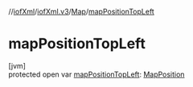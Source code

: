 //[iofXml](../../../index.md)/[iofXml.v3](../index.md)/[Map](index.md)/[mapPositionTopLeft](map-position-top-left.md)

# mapPositionTopLeft

[jvm]\
protected open var [mapPositionTopLeft](map-position-top-left.md): [MapPosition](../-map-position/index.md)
